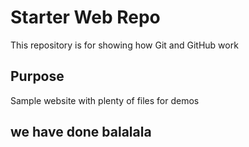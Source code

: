 # Starter Web Repo

This repository is for showing how Git and GitHub work

## Purpose

Sample website with plenty of files for demos

## we have done balalala